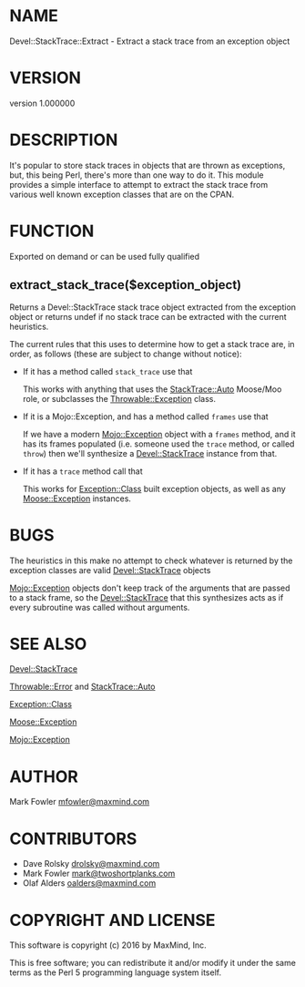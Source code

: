 # NAME

Devel::StackTrace::Extract - Extract a stack trace from an exception object

# VERSION

version 1.000000

# DESCRIPTION

It's popular to store stack traces in objects that are thrown as exceptions,
but, this being Perl, there's more than one way to do it.  This module
provides a simple interface to attempt to extract the stack trace from various
well known exception classes that are on the CPAN.

# FUNCTION

Exported on demand or can be used fully qualified

## extract\_stack\_trace($exception\_object)

Returns a Devel::StackTrace stack trace object extracted from the exception
object or returns undef if no stack trace can be extracted with the current
heuristics.

The current rules that this uses to determine how to get a stack trace are, in
order, as follows (these are subject to change without notice):

- If it has a method called `stack_trace` use that

    This works with anything that uses the [StackTrace::Auto](https://metacpan.org/pod/StackTrace::Auto) Moose/Moo role, or
    subclasses the [Throwable::Exception](https://metacpan.org/pod/Throwable::Exception) class.

- If it is a Mojo::Exception, and has a method called `frames` use that

    If we have a modern [Mojo::Exception](https://metacpan.org/pod/Mojo::Exception) object with a `frames` method, and it has
    its frames populated (i.e. someone used the `trace` method, or called `throw`)
    then we'll synthesize a [Devel::StackTrace](https://metacpan.org/pod/Devel::StackTrace) instance from that.

- If it has a `trace` method call that

    This works for [Exception::Class](https://metacpan.org/pod/Exception::Class) built exception objects, as well as any
    [Moose::Exception](https://metacpan.org/pod/Moose::Exception) instances.

# BUGS

The heuristics in this make no attempt to check whatever is returned by the
exception classes are valid [Devel::StackTrace](https://metacpan.org/pod/Devel::StackTrace) objects

[Mojo::Exception](https://metacpan.org/pod/Mojo::Exception) objects don't keep track of the arguments that are passed to a
stack frame, so the [Devel::StackTrace](https://metacpan.org/pod/Devel::StackTrace) that this synthesizes acts as if every
subroutine was called without arguments.

# SEE ALSO

[Devel::StackTrace](https://metacpan.org/pod/Devel::StackTrace)

[Throwable::Error](https://metacpan.org/pod/Throwable::Error) and [StackTrace::Auto](https://metacpan.org/pod/StackTrace::Auto)

[Exception::Class](https://metacpan.org/pod/Exception::Class)

[Moose::Exception](https://metacpan.org/pod/Moose::Exception)

[Mojo::Exception](https://metacpan.org/pod/Mojo::Exception)

# AUTHOR

Mark Fowler <mfowler@maxmind.com>

# CONTRIBUTORS

- Dave Rolsky <drolsky@maxmind.com>
- Mark Fowler <mark@twoshortplanks.com>
- Olaf Alders <oalders@maxmind.com>

# COPYRIGHT AND LICENSE

This software is copyright (c) 2016 by MaxMind, Inc.

This is free software; you can redistribute it and/or modify it under
the same terms as the Perl 5 programming language system itself.
